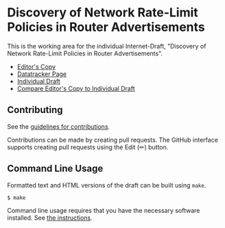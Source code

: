 # Discovery of Network Rate-Limit Policies in Router Advertisements

This is the working area for the individual Internet-Draft, "Discovery of Network Rate-Limit Policies in Router Advertisements".

* [Editor's Copy](https://boucadair.github.io/draft-xxx-ac-rate-policy-discovery/#go.draft-xxx-ac-rate-policy-discovery.html)
* [Datatracker Page](https://datatracker.ietf.org/doc/draft-xxx-ac-rate-policy-discovery)
* [Individual Draft](https://datatracker.ietf.org/doc/html/draft-xxx-ac-rate-policy-discovery)
* [Compare Editor's Copy to Individual Draft](https://boucadair.github.io/draft-xxx-ac-rate-policy-discovery/#go.draft-xxx-ac-rate-policy-discovery.diff)


## Contributing

See the
[guidelines for contributions](https://github.com/boucadair/draft-xxx-ac-rate-policy-discovery/blob/main/CONTRIBUTING.md).

Contributions can be made by creating pull requests.
The GitHub interface supports creating pull requests using the Edit (✏) button.


## Command Line Usage

Formatted text and HTML versions of the draft can be built using `make`.

```sh
$ make
```

Command line usage requires that you have the necessary software installed.  See
[the instructions](https://github.com/martinthomson/i-d-template/blob/main/doc/SETUP.md).

